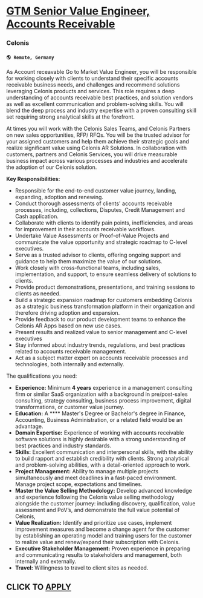 # [GTM Senior Value Engineer, Accounts Receivable](https://www.remotewlb.com/apply/gtm-senior-value-engineer-accounts-receivable-122040)  
### Celonis  
#### `🌎 Remote, Germany`  

As Account receavable Go to Market Value Engineer, you will be responsible for working closely with clients to understand their specific accounts receivable business needs, and challenges and recommend solutions leveraging Celonis products and services. This role requires a deep understanding of accounts receivable best practices, and solution vendors as well as excellent communication and problem-solving skills. You will blend the deep process and industry expertise with a proven consulting skill set requiring strong analytical skills at the forefront.

At times you will work with the Celonis Sales Teams, and Celonis Partners on new sales opportunities, RFP/ RFQs. You will be the trusted advisor for your assigned customers and help them achieve their strategic goals and realize significant value using Celonis AR Solutions. In collaboration with customers, partners and Celonis Services, you will drive measurable business impact across various processes and industries and accelerate the adoption of our Celonis solution.

**Key Responsibilities:**

  * Responsible for the end-to-end customer value journey, landing, expanding, adoption and renewing. 
  * Conduct thorough assessments of clients' accounts receivable processes, including, collections, Disputes, Credit Management and Cash application.
  * Collaborate with clients to identify pain points, inefficiencies, and areas for improvement in their accounts receivable workflows.
  * Undertake Value Assessments or Proof-of-Value Projects and communicate the value opportunity and strategic roadmap to C-level executives. 
  * Serve as a trusted advisor to clients, offering ongoing support and guidance to help them maximize the value of our solutions.
  * Work closely with cross-functional teams, including sales, implementation, and support, to ensure seamless delivery of solutions to clients.
  * Provide product demonstrations, presentations, and training sessions to clients as needed.
  * Build a strategic expansion roadmap for customers embedding Celonis as a strategic business transformation platform in their organization and therefore driving adoption and expansion.
  * Provide feedback to our product development teams to enhance the Celonis AR Apps based on new use cases. 
  * Present results and realized value to senior management and C-level executives
  * Stay informed about industry trends, regulations, and best practices related to accounts receivable management.
  * Act as a subject matter expert on accounts receivable processes and technologies, both internally and externally.

The qualifications you need:

  * **Experience:** Minimum **4 years** experience in a management consulting firm or similar SaaS organization with a background in pre/post-sales consulting, strategy consulting, business process improvement, digital transformations, or customer value journey. 
  * **Education:** A **** Master's Degree or Bachelor's degree in Finance, Accounting, Business Administration, or a related field would be an advantage. 
  * **Domain Expertise:** Experience of working with accounts receivable software solutions is highly desirable with a strong understanding of best practices and industry standards.
  * **Skills:** Excellent communication and interpersonal skills, with the ability to build rapport and establish credibility with clients. Strong analytical and problem-solving abilities, with a detail-oriented approach to work.
  * **Project Management:** Ability to manage multiple projects simultaneously and meet deadlines in a fast-paced environment. Manage project scope, expectations and timelines. 
  * **Master the Value Selling Methodology:** Develop advanced knowledge and experience following the Celonis value selling methodology alongside the customer journey: including discovery, qualification, value assessment and PoV’s, and demonstrate the full value potential of Celonis, 
  * **Value Realization:** Identify and prioritize use cases, implement improvement measures and become a change agent for the customer by establishing an operating model and training users for the customer to realize value and renew/expand their subscription with Celonis. 
  * **Executive Stakeholder Management:** Proven experience in preparing and communicating results to stakeholders and management, both internally and externally.
  * **Travel:** Willingness to travel to client sites as needed.

  
## CLICK TO [APPLY](https://www.remotewlb.com/apply/gtm-senior-value-engineer-accounts-receivable-122040)

